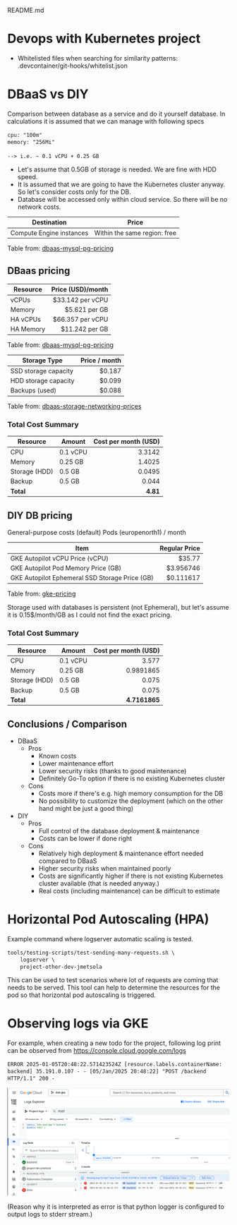 README.md

# Devops with Kubernetes project

- Whitelisted files when searching for similarity patterns: .devcontainer/git-hooks/whitelist.json

# DBaaS vs DIY

Comparison between database as a service and do it yourself database.
In calculations it is assumed that we can manage with following specs

    cpu: "100m"
    memory: "256Mi"

    --> i.e. ~ 0.1 vCPU + 0.25 GB

- Let's assume that 0.5GB of storage is needed. We are fine with HDD speed.
- It is assumed that we are going to have the Kubernetes cluster anyway. So let's consider costs only for the DB.
- Database will be accessed only within cloud service. So there will be no network costs.

| Destination                          | Price                        |
|------------------------------------  |------------------------      |
| Compute Engine instances             | Within the same region: free |

Table from: [dbaas-mysql-pg-pricing]

## DBaas pricing

| Resource  | Price (USD)/month  |
|-----------|-------------------:|
| vCPUs     | $33.142 per vCPU   |
| Memory    | $5.621 per GB      |
| HA vCPUs  | $66.357 per vCPU   |
| HA Memory | $11.242 per GB     |

Table from: [dbaas-mysql-pg-pricing]

| Storage Type             | Price / month  |
|--------------------------|---------------:|
| SSD storage capacity     | $0.187         |
| HDD storage capacity     | $0.099         |
| Backups (used)           | $0.088         |

Table from: [dbaas-storage-networking-prices]

### Total Cost Summary

| Resource       | Amount    | Cost per month (USD)  |
|----------------|-----------|----------------------:|
| CPU            | 0.1 vCPU  | 3.3142                |
| Memory         | 0.25 GB   | 1.4025                |
| Storage (HDD)  | 0.5 GB    | 0.0495                |
| Backup         | 0.5 GB    | 0.044                 |
| **Total**      |           | **4.81**              |


## DIY DB pricing

General-purpose costs (default) Pods (europenorth1) / month

| Item                                           | Regular Price  |
|-------------------------------------------     |--------------: |
| GKE Autopilot vCPU Price (vCPU)                | $35.77         |
| GKE Autopilot Pod Memory Price (GB)            | $3.956746      |
| GKE Autopilot Ephemeral SSD Storage Price (GB) | $0.111617      |

Table from: [gke-pricing]

Storage used with databases is persistent (not Ephemeral), but let's assume it is
0.15$/month/GB as I could not find the exact pricing.

### Total Cost Summary

| Resource       | Amount                | Cost per month (USD)  |
|----------------|-----------------------|----------------------:|
| CPU            | 0.1 vCPU              | 3.577                 |
| Memory         | 0.25 GB               | 0.9891865             |
| Storage (HDD)  | 0.5 GB                | 0.075                 |
| Backup         | 0.5 GB                | 0.075                 |
| **Total**      |                       | **4.7161865**         |

[dbaas-mysql-pg-pricing]: https://cloud.google.com/sql/pricing/#mysql-pg-pricing

[dbaas-storage-networking-prices]: https://cloud.google.com/sql/pricing/#storage-networking-prices

[gke-pricing]: https://cloud.google.com/kubernetes-engine/pricing#google-kubernetes-engine-pricing

## Conclusions / Comparison

- DBaaS
    - Pros
        - Known costs
        - Lower maintenance effort
        - Lower security risks (thanks to good maintenance)
        - Definitely Go-To option if there is no existing Kubernetes cluster
    - Cons
        - Costs more if there's e.g. high memory consumption for the DB
        - No possibility to customize the deployment (which on the other hand might be just a good thing)
- DIY
    - Pros
        - Full control of the database deployment & maintenance
        - Costs can be lower if done right
    - Cons
        - Relatively high deployment & maintenance effort needed compared to DBaaS
        - Higher security risks when maintained poorly
        - Costs are significantly higher if there is not existing Kubernetes
        cluster available (that is needed anyway.)
        - Real costs (including maintenance) can be difficult to estimate

# Horizontal Pod Autoscaling (HPA)

Example command where logserver automatic scaling is tested.

    tools/testing-scripts/test-sending-many-requests.sh \
        logserver \
        project-other-dev-jmetsola

This can be used to test scenarios where lot of requests are coming that needs
to be served. This tool can help to determine the resources for the pod so that
horizontal pod autoscaling is triggered.

# Observing logs via GKE

For example, when creating a new todo for the project, following log print can be
observed from https://console.cloud.google.com/logs

    ERROR 2025-01-05T20:48:22.571423524Z [resource.labels.containerName: backend] 35.191.0.107 - - [05/Jan/2025 20:48:22] "POST /backend HTTP/1.1" 200 -

![Google Cloud Logs](documentation/attachments/Google_cloud_logs.png)

(Reason why it is interpreted as error is that python logger is configured to output
logs to stderr stream.)
